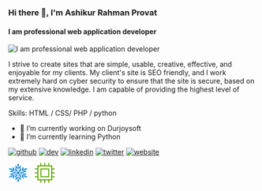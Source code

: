 ### Hi there 👋, I'm Ashikur Rahman Provat
#### I am professional web application developer
![I am professional web application developer](https://media-exp1.licdn.com/dms/image/C4D16AQHYg_qgs2Y_gw/profile-displaybackgroundimage-shrink_350_1400/0/1646729932711?e=1657152000&v=beta&t=y77990lARxEohsOn5EOpZMqrvVgfySVGE0OpGzibQW0)

I strive to create sites that are simple, usable, creative, effective, and enjoyable for my clients. My client's site is SEO friendly, and I work extremely hard on cyber security to ensure that the site is secure, based on my extensive knowledge. I am capable of providing the highest level of service.

Skills:  HTML / CSS/ PHP / python

- 🔭 I’m currently working on Durjoysoft 
- 🌱 I’m currently learning Python 


[<img src='https://cdn.jsdelivr.net/npm/simple-icons@3.0.1/icons/github.svg' alt='github' height='40'>](https://github.com/https://github.com/Provat-14)  [<img src='https://cdn.jsdelivr.net/npm/simple-icons@3.0.1/icons/dev-dot-to.svg' alt='dev' height='40'>](https://dev.to/https://dev.to/provat_14)  [<img src='https://cdn.jsdelivr.net/npm/simple-icons@3.0.1/icons/linkedin.svg' alt='linkedin' height='40'>](https://www.linkedin.com/in/https://www.linkedin.com/in/ashikur-rahman-provat-14110131//)  [<img src='https://cdn.jsdelivr.net/npm/simple-icons@3.0.1/icons/twitter.svg' alt='twitter' height='40'>](https://twitter.com/https://twitter.com/Provat_14)  [<img src='https://cdn.jsdelivr.net/npm/simple-icons@3.0.1/icons/icloud.svg' alt='website' height='40'>](https://arprovat.com/)  

<a href='https://archiveprogram.github.com/'><img src='https://raw.githubusercontent.com/acervenky/animated-github-badges/master/assets/acbadge.gif' width='40' height='40'></a> <a href='https://docs.github.com/en/developers'><img src='https://raw.githubusercontent.com/acervenky/animated-github-badges/master/assets/devbadge.gif' width='40' height='40'></a> 




